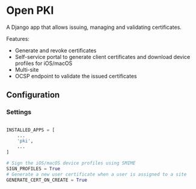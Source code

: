 # Open PKI

A Django app that allows issuing, managing and validating certificates.

Features:
- Generate and revoke certificates
- Self-service portal to generate client certificates and download device profiles for iOS/macOS
- Multi-site
- OCSP endpoint to validate the issued certificates

## Configuration

### Settings
```python

INSTALLED_APPS = [
    ...
    'pki',
    ...
]

# Sign the iOS/macOS device profiles using SMIME
SIGN_PROFILES = True
# Generate a new user certificate when a user is assigned to a site
GENERATE_CERT_ON_CREATE = True
```
